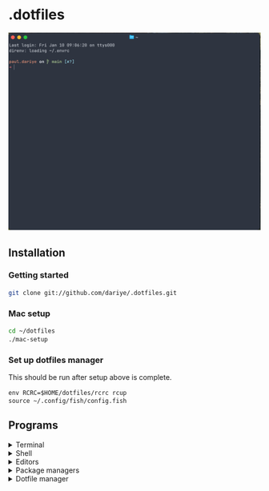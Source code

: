 # .dotfiles

![Screenshot](/screenshot.png?raw=true "Screenshot")

## Installation


### Getting started

```bash
git clone git://github.com/dariye/.dotfiles.git
```


### Mac setup

```bash
cd ~/dotfiles
./mac-setup

```

### Set up dotfiles manager

This should be run after setup above is complete.

```
env RCRC=$HOME/dotfiles/rcrc rcup
source ~/.config/fish/config.fish
```

## Programs

<details>
    <summary>Terminal</summary>
    <ul>
        <li><a href="https://ghostty.org/">Ghostty</a></li>
    </ul>
    <details>
        <summary>Theme</summary>
        <ul>
            <li><a href="https://www.nordtheme.com/">nord</a></li>
        </ul>
    </details>
</details>

<details>
    <summary>Shell</summary>
    <ul>
        <li><a href="https://fishshell.com/">fish</a> - fisher as pkg manager</li>
        <li><a href="https://github.com/matchai/spacefish">spacefish</a>shell prompt</li>
    </ul>
</details>

<details>
    <summary>Editors</summary>
    <ul>
        <li><a href="https://neovim.io">neovim</a></li>
        <li><a href="https://zed.dev/">zed</a></li>
    </ul>
    <details>
        <summary>Theme</summary>
        <ul>
            <li><a href="https://www.nordtheme.com/">nord</a></li>
        </ul>
    </details>
</details>

<details>
    <summary>Package managers</summary>
    <ul>
        <li><a href="https://homebrew.sh/">brew</a></li>
        <li><a href="https://asdf-vm.com">asdf</a></li>
    </ul>
</details>

<details>
    <summary>Dotfile manager</summary>
    <ul>
        <li><a href="http://thoughtbot.github.io/rcm/rcm.7.html)">rcm</a></li>
    </ul>
</details>
